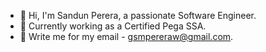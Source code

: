 - 👋 Hi, I'm Sandun Perera, a passionate Software Engineer.
- 💼 Currently working as a Certified Pega SSA.
- 📧 Write me for my email - gsmpereraw@gmail.com.
